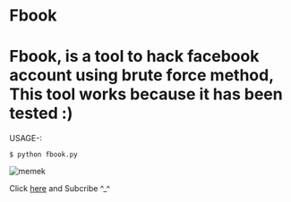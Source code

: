# Fbook

# Fbook, is a tool to hack facebook account using brute force method, This tool works because it has been tested :)

USAGE-:

`$ python fbook.py`

![memek](https://github.com/Ranginang67/Fbook/blob/master/fbook.png)

Click [here](https://www.youtube.com/channel/UCNMD5U02GFeWLqmrl_XSPGQ) and Subcribe ^_^
